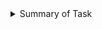 <details>
  <summary> Summary of Task </summary>
  <ul>
    <br>
    <li> Neelu.</li>
    <li> This script has been used to download 2 google sheets. </li>
    <li> Both of those Google sheets will have the formate csv file. </li>
    <li> Only the name, Average and Sum columns and their values should be printed. </li>
  </ul>
</details>

